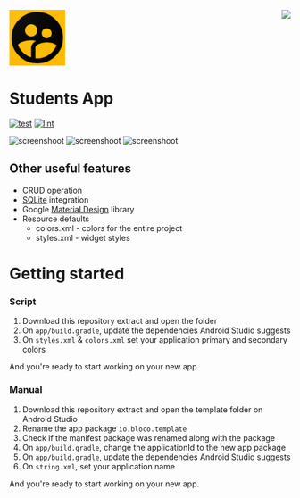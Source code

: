 <p>
  <img src="/app/src/main/ic_launcher-playstore.png" alt="Students logo" width="100" />
  <a href="https://appsenjoy.com/3i7ew" target="_blank" title="Scan to download"><img align="right" src="https://res.cloudinary.com/kitakursus/image/upload/v1648524981/chart.png" /></a>
</p>

# Students App

[![test](https://github.com/blocoio/android-template/workflows/test/badge.svg?branch=master)](https://github.com/blocoio/android-template/actions?query=workflow%3Atest+branch%3Amaster)
[![lint](https://github.com/blocoio/android-template/workflows/lint/badge.svg?branch=master)](https://github.com/blocoio/android-template/actions?query=workflow%3Alint+branch%3Amaster)

<p align="left">
  <img src="https://res.cloudinary.com/kitakursus/image/upload/v1648524317/Screenshot_1648524042.png" alt="screenshoot" width="200" />
  <img src="https://res.cloudinary.com/kitakursus/image/upload/v1648524317/Screenshot_1648524048.png" alt="screenshoot" width="200" />
  <img src="https://res.cloudinary.com/kitakursus/image/upload/v1648524317/Screenshot_1648524061.png" alt="screenshoot" width="200" />
</p>
    
## Other useful features
- CRUD operation
- [SQLite](https://developer.android.com/jetpack/androidx/releases/sqlite) integration
- Google [Material Design](https://material.io/blog/android-material-theme-color) library
- Resource defaults
    - colors.xml - colors for the entire project
    - styles.xml - widget styles 

# Getting started

### Script 
1. Download this repository extract and open the folder 
2. On `app/build.gradle`, update the dependencies Android Studio suggests
4. On `styles.xml` & `colors.xml` set your application primary and secondary colors 


And you're ready to start working on your new app.

### Manual
1. Download this repository extract and open the template folder on Android Studio
2. Rename the app package `io.bloco.template`
3. Check if the manifest package was renamed along with the package
4. On `app/build.gradle`, change the applicationId to the new app package
5. On `app/build.gradle`, update the dependencies Android Studio suggests
6. On `string.xml`, set your application name

And you're ready to start working on your new app.
